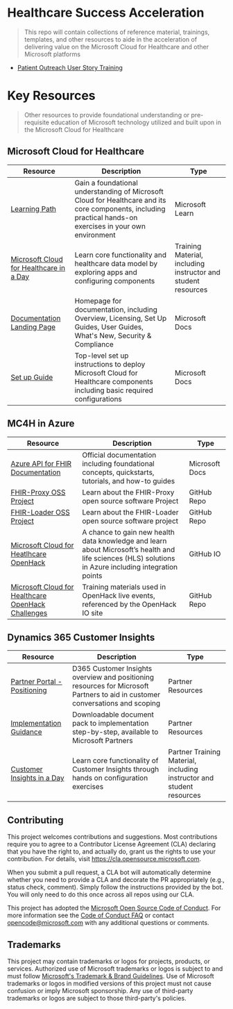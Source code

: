 # Healthcare Success Acceleration

> This repo will contain collections of reference material, trainings, templates, and other resources to aide in the acceleration of delivering value on the Microsoft Cloud for Healthcare and other Microsoft platforms

* [Patient Outreach User Story Training](./PatientOutreach_UserStoryTraining/README.md)

# Key Resources
>Other resources to provide foundational understanding or pre-requisite education of Microsoft technology utilized and built upon in the Microsoft Cloud for Healthcare

## Microsoft Cloud for Healthcare
| Resource | Description | Type |
|----|----|----|
| [Learning Path](https://docs.microsoft.com/en-us/learn/paths/healthcare-in-a-day/) | Gain a foundational understanding of Microsoft Cloud for Healthcare and its core components, including practical hands-on exercises in your own environment | Microsoft Learn
| [Microsoft Cloud for Healthcare in a Day](https://github.com/microsoft/BAS-Ecosystem-Engineering/tree/main/Microsoft-Cloud-For-Healthcare/In-A-Day) | Learn core functionality and healthcare data model by exploring apps and configuring components | Training Material, including instructor and student resources |
| [Documentation Landing Page](https://docs.microsoft.com/en-us/industry/healthcare/) | Homepage for documentation, including Overview, Licensing, Set Up Guides, User Guides, What's New, Security & Compliance | Microsoft Docs |
| [Set up Guide](https://docs.microsoft.com/en-us/industry/healthcare/configure-cloud-for-healthcare) | Top-level set up instructions to deploy Microsoft Cloud for Healthcare components including basic required configurations | Microsoft Docs |

## MC4H in Azure
| Resource | Description | Type |
|----|----|----|
| [Azure API for FHIR Documentation](https://docs.microsoft.com/en-us/azure/healthcare-apis/azure-api-for-fhir/) | Official documentation including foundational concepts, quickstarts, tutorials, and how-to guides | Microsoft Docs |
| [FHIR-Proxy OSS Project](https://github.com/microsoft/fhir-proxy) | Learn about the FHIR-Proxy open source software Project | GitHub Repo |
| [FHIR-Loader OSS Project](https://github.com/microsoft/fhir-loader) | Learn about the FHIR-Loader open source software project | GitHub Repo |
| [Microsoft Cloud for Heatlhcare OpenHack](https://microsoft.github.io/openhack-mc4h/) | A chance to gain new health data knowledge and learn about Microsoft’s health and life sciences (HLS) solutions in Azure including integration points | GitHub IO |
| [Microsoft Cloud for Healthcare OpenHack Challenges](https://github.com/microsoft/openhack-mc4h) | Training materials used in OpenHack live events, referenced by the OpenHack IO site | GitHub Repo |


## Dynamics 365 Customer Insights
| Resource | Description | Type |
|----|----|----|
| [Partner Portal - Positioning](https://dynamicspartners.transform.microsoft.com/products/dynamics-365-customer-insights) | D365 Customer Insights overview and positioning resources for Microsoft Partners to aid in customer conversations and scoping | Partner Resources |
| [Implementation Guidance](https://dynamicspartners.transform.microsoft.com/download/protected?assetname=assets/Partner_Deployment_Kit.zip&download=1&protected=1&src=https://dynamicspartners.transform.microsoft.com/products/dynamics-365-customer-insights?tab=go-to-market) | Downloadable document pack to implementation step-by-step, available to Microsoft Partners | Partner Resources |
| [Customer Insights in a Day](https://aka.ms/CIADPartner) | Learn core functionality of Customer Insights through hands on configuration exercises | Partner Training Material, including instructor and student resources |



## Contributing

This project welcomes contributions and suggestions.  Most contributions require you to agree to a
Contributor License Agreement (CLA) declaring that you have the right to, and actually do, grant us
the rights to use your contribution. For details, visit https://cla.opensource.microsoft.com.

When you submit a pull request, a CLA bot will automatically determine whether you need to provide
a CLA and decorate the PR appropriately (e.g., status check, comment). Simply follow the instructions
provided by the bot. You will only need to do this once across all repos using our CLA.

This project has adopted the [Microsoft Open Source Code of Conduct](https://opensource.microsoft.com/codeofconduct/).
For more information see the [Code of Conduct FAQ](https://opensource.microsoft.com/codeofconduct/faq/) or
contact [opencode@microsoft.com](mailto:opencode@microsoft.com) with any additional questions or comments.

## Trademarks

This project may contain trademarks or logos for projects, products, or services. Authorized use of Microsoft 
trademarks or logos is subject to and must follow 
[Microsoft's Trademark & Brand Guidelines](https://www.microsoft.com/en-us/legal/intellectualproperty/trademarks/usage/general).
Use of Microsoft trademarks or logos in modified versions of this project must not cause confusion or imply Microsoft sponsorship.
Any use of third-party trademarks or logos are subject to those third-party's policies.
